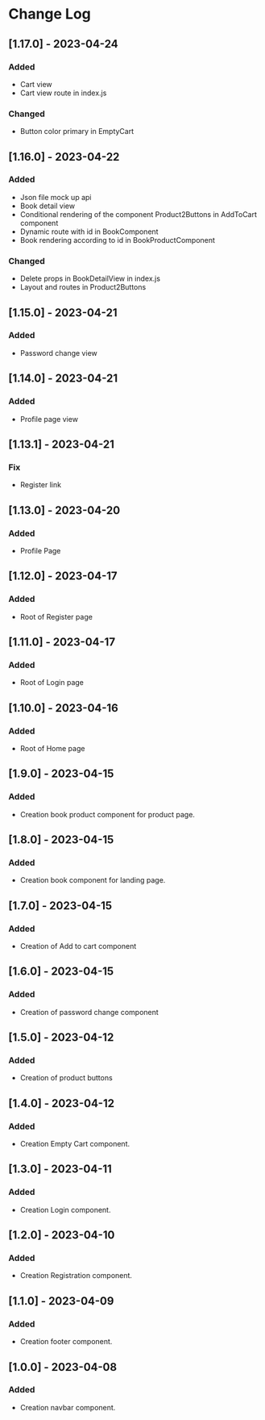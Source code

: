 # Change Log

## [1.17.0] - 2023-04-24

### Added

- Cart view
- Cart view route in index.js

### Changed

- Button color primary in EmptyCart

## [1.16.0] - 2023-04-22

### Added

- Json file mock up api
- Book detail view
- Conditional rendering of the component Product2Buttons in AddToCart component
- Dynamic route with id in BookComponent
- Book rendering according to id in BookProductComponent

### Changed

- Delete props in BookDetailView in index.js
- Layout and routes in Product2Buttons

## [1.15.0] - 2023-04-21

### Added

- Password change view

## [1.14.0] - 2023-04-21

### Added

- Profile page view

## [1.13.1] - 2023-04-21

### Fix

- Register link

## [1.13.0] - 2023-04-20

### Added

- Profile Page

## [1.12.0] - 2023-04-17

### Added

- Root of Register page

## [1.11.0] - 2023-04-17

### Added

- Root of Login page

## [1.10.0] - 2023-04-16

### Added

- Root of Home page

## [1.9.0] - 2023-04-15

### Added

- Creation book product component for product page.

## [1.8.0] - 2023-04-15

### Added

- Creation book component for landing page.

## [1.7.0] - 2023-04-15

### Added

- Creation of Add to cart component

## [1.6.0] - 2023-04-15

### Added

- Creation of password change component

## [1.5.0] - 2023-04-12

### Added

- Creation of product buttons

## [1.4.0] - 2023-04-12

### Added

- Creation Empty Cart component.

## [1.3.0] - 2023-04-11

### Added

- Creation Login component.

## [1.2.0] - 2023-04-10

### Added

- Creation Registration component.

## [1.1.0] - 2023-04-09

### Added

- Creation footer component.

## [1.0.0] - 2023-04-08

### Added

- Creation navbar component.